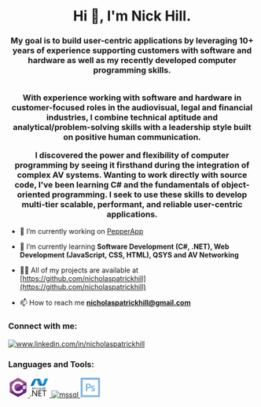 <h1 align="center">Hi 👋, I'm Nick Hill.</h1>
<h3 align="center">My goal is to build user-centric applications by leveraging 10+ years of experience supporting customers with software and hardware as well as my recently developed computer programming skills.</br></br>

With experience working with software and hardware in customer-focused roles in the audiovisual, legal and financial industries, I combine technical aptitude and analytical/problem-solving skills with a leadership style built on positive human communication.</br>

I discovered the power and flexibility of computer programming by seeing it firsthand during the integration of complex AV systems. Wanting to work directly with source code, I've been learning C# and the fundamentals of object-oriented programming. I seek to use these skills to develop multi-tier scalable, performant, and reliable user-centric applications.</h3>

- 🔭 I’m currently working on [PepperApp](https://github.com/nicholaspatrickhill/PepperApp)

- 🌱 I’m currently learning **Software Development (C#, .NET), Web Development (JavaScript, CSS, HTML), QSYS and AV Networking**

- 👨‍💻 All of my projects are available at [https://github.com/nicholaspatrickhill](https://github.com/nicholaspatrickhill)

- 📫 How to reach me **nicholaspatrickhill@gmail.com**

<h3 align="left">Connect with me:</h3>
<p align="left">
<a href="https://linkedin.com/in/www.linkedin.com/in/nicholaspatrickhill" target="blank"><img align="center" src="https://raw.githubusercontent.com/rahuldkjain/github-profile-readme-generator/master/src/images/icons/Social/linked-in-alt.svg" alt="www.linkedin.com/in/nicholaspatrickhill" height="30" width="40" /></a>
</p>

<h3 align="left">Languages and Tools:</h3>
<p align="left"> <a href="https://www.w3schools.com/cs/" target="_blank" rel="noreferrer"> <img src="https://raw.githubusercontent.com/devicons/devicon/master/icons/csharp/csharp-original.svg" alt="csharp" width="40" height="40"/> </a> <a href="https://dotnet.microsoft.com/" target="_blank" rel="noreferrer"> <img src="https://raw.githubusercontent.com/devicons/devicon/master/icons/dot-net/dot-net-original-wordmark.svg" alt="dotnet" width="40" height="40"/> </a> <a href="https://www.microsoft.com/en-us/sql-server" target="_blank" rel="noreferrer"> <img src="https://www.svgrepo.com/show/303229/microsoft-sql-server-logo.svg" alt="mssql" width="40" height="40"/> </a> <a href="https://www.photoshop.com/en" target="_blank" rel="noreferrer"> <img src="https://raw.githubusercontent.com/devicons/devicon/master/icons/photoshop/photoshop-line.svg" alt="photoshop" width="40" height="40"/> </a> </p>
